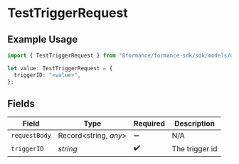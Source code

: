 # TestTriggerRequest

## Example Usage

```typescript
import { TestTriggerRequest } from "@formance/formance-sdk/sdk/models/operations";

let value: TestTriggerRequest = {
  triggerID: "<value>",
};
```

## Fields

| Field                 | Type                  | Required              | Description           |
| --------------------- | --------------------- | --------------------- | --------------------- |
| `requestBody`         | Record<string, *any*> | :heavy_minus_sign:    | N/A                   |
| `triggerID`           | *string*              | :heavy_check_mark:    | The trigger id        |